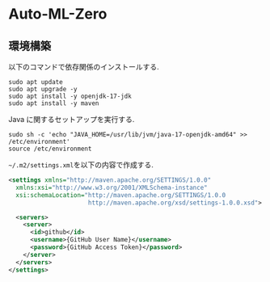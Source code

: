 # Auto-ML-Zero

## 環境構築

以下のコマンドで依存関係のインストールする.

```
sudo apt update
sudo apt upgrade -y
sudo apt install -y openjdk-17-jdk
sudo apt install -y maven
```

Java に関するセットアップを実行する.

```
sudo sh -c 'echo "JAVA_HOME=/usr/lib/jvm/java-17-openjdk-amd64" >> /etc/environment'
source /etc/environment
```

`~/.m2/settings.xml`を以下の内容で作成する.

```xml
<settings xmlns="http://maven.apache.org/SETTINGS/1.0.0"
  xmlns:xsi="http://www.w3.org/2001/XMLSchema-instance"
  xsi:schemaLocation="http://maven.apache.org/SETTINGS/1.0.0
                      http://maven.apache.org/xsd/settings-1.0.0.xsd">

  <servers>
    <server>
      <id>github</id>
      <username>{GitHub User Name}</username>
      <password>{GitHub Access Token}</password>
    </server>
  </servers>
</settings>
```
